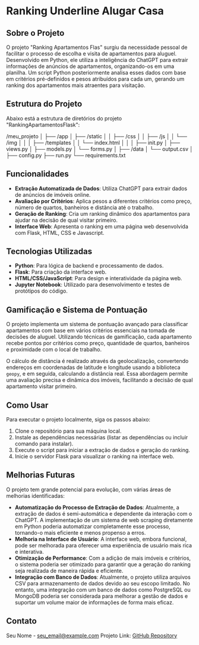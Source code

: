 # Ranking Underline Alugar Casa

## Sobre o Projeto
O projeto "Ranking Apartamentos Flas" surgiu da necessidade pessoal de facilitar o processo de escolha e visita de apartamentos para aluguel. Desenvolvido em Python, ele utiliza a inteligência do ChatGPT para extrair informações de anúncios de apartamentos, organizando-os em uma planilha. Um script Python posteriormente analisa esses dados com base em critérios pré-definidos e pesos atribuídos para cada um, gerando um ranking dos apartamentos mais atraentes para visitação.

## Estrutura do Projeto

Abaixo está a estrutura de diretórios do projeto "RankingApartamentosFlask":

/meu_projeto
│
├── /app
│   ├── /static
│   │   ├── /css
│   │   ├── /js
│   │   └── /img
│   │
│   ├── /templates
│   │   └── index.html
│   │
│   ├── init.py
│   ├── views.py
│   ├── models.py
│   └── forms.py
│
├── /data
│   └── output.csv
│
├── config.py
├── run.py
└── requirements.txt


## Funcionalidades
- **Extração Automatizada de Dados**: Utiliza ChatGPT para extrair dados de anúncios de imóveis online.
- **Avaliação por Critérios**: Aplica pesos a diferentes critérios como preço, número de quartos, banheiros e distância até o trabalho.
- **Geração de Ranking**: Cria um ranking dinâmico dos apartamentos para ajudar na decisão de qual visitar primeiro.
- **Interface Web**: Apresenta o ranking em uma página web desenvolvida com Flask, HTML, CSS e Javascript.

## Tecnologias Utilizadas
- **Python**: Para lógica de backend e processamento de dados.
- **Flask**: Para criação da interface web.
- **HTML/CSS/JavaScript**: Para design e interatividade da página web.
- **Jupyter Notebook**: Utilizado para desenvolvimento e testes de protótipos do código.

## Gamificação e Sistema de Pontuação

O projeto implementa um sistema de pontuação avançado para classificar apartamentos com base em vários critérios essenciais na tomada de decisões de aluguel. Utilizando técnicas de gamificação, cada apartamento recebe pontos por critérios como preço, quantidade de quartos, banheiros e proximidade com o local de trabalho.

O cálculo de distância é realizado através da geolocalização, convertendo endereços em coordenadas de latitude e longitude usando a biblioteca `geopy`, e em seguida, calculando a distância real. Essa abordagem permite uma avaliação precisa e dinâmica dos imóveis, facilitando a decisão de qual apartamento visitar primeiro.

## Como Usar
Para executar o projeto localmente, siga os passos abaixo:
1. Clone o repositório para sua máquina local.
2. Instale as dependências necessárias (listar as dependências ou incluir comando para instalar).
3. Execute o script para iniciar a extração de dados e geração do ranking.
4. Inicie o servidor Flask para visualizar o ranking na interface web.

## Melhorias Futuras

O projeto tem grande potencial para evolução, com várias áreas de melhorias identificadas:

- **Automatização do Processo de Extração de Dados**: Atualmente, a extração de dados é semi-automática e dependente da interação com o ChatGPT. A implementação de um sistema de web scraping diretamente em Python poderia automatizar completamente esse processo, tornando-o mais eficiente e menos propenso a erros.
- **Melhoria na Interface de Usuário**: A interface web, embora funcional, pode ser melhorada para oferecer uma experiência de usuário mais rica e interativa.
- **Otimização de Performance**: Com a adição de mais imóveis e critérios, o sistema poderia ser otimizado para garantir que a geração do ranking seja realizada de maneira rápida e eficiente.
- **Integração com Banco de Dados**: Atualmente, o projeto utiliza arquivos CSV para armazenamento de dados devido ao seu escopo limitado. No entanto, uma integração com um banco de dados como PostgreSQL ou MongoDB poderia ser considerada para melhorar a gestão de dados e suportar um volume maior de informações de forma mais eficaz.

## Contato
Seu Nome - seu_email@example.com
Projeto Link: [GitHub Repository](URL_do_repositório)